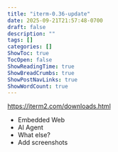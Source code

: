 ```yaml
---
title: "iterm-0.36-update"
date: 2025-09-21T21:57:48-0700
draft: false
description: ""
tags: []
categories: []
ShowToc: true
TocOpen: false
ShowReadingTime: true
ShowBreadCrumbs: true
ShowPostNavLinks: true
ShowWordCount: true
---
```


https://iterm2.com/downloads.html

- Embedded Web
- AI Agent
- What else?
- Add screenshots
